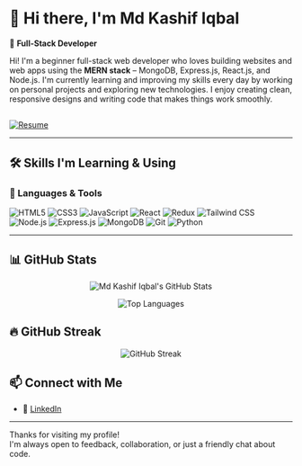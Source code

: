 # 👋 Hi there, I'm Md Kashif Iqbal

🎯 **Full-Stack Developer**

Hi! I'm a beginner full-stack web developer who loves building websites and web apps using the **MERN stack** – MongoDB, Express.js, React.js, and Node.js. I'm currently learning and improving my skills every day by working on personal projects and exploring new technologies. I enjoy creating clean, responsive designs and writing code that makes things work smoothly.

##

[![Resume](https://img.shields.io/badge/Resume-View-blue?style=for-the-badge&logo=readthedocs)](https://resume-builder-test-new.masaischool.com/resume/public?resumeId=6852f62245a82c85f5de5a86 )

---


## 🛠️ Skills I'm Learning & Using

### 🚀 Languages & Tools

<p align="left">
  <img src="https://img.shields.io/badge/HTML5-E34F26?style=for-the-badge&logo=html5&logoColor=white" alt="HTML5" />
  <img src="https://img.shields.io/badge/CSS3-1572B6?style=for-the-badge&logo=css3&logoColor=white" alt="CSS3" />
  <img src="https://img.shields.io/badge/JavaScript-F7DF1E?style=for-the-badge&logo=javascript&logoColor=black" alt="JavaScript" />
  <img src="https://img.shields.io/badge/React-20232A?style=for-the-badge&logo=react&logoColor=61DAFB" alt="React" />
  <img src="https://img.shields.io/badge/Redux-593D88?style=for-the-badge&logo=redux&logoColor=white" alt="Redux" />
  <img src="https://img.shields.io/badge/TailwindCSS-06B6D4?style=for-the-badge&logo=tailwindcss&logoColor=white" alt="Tailwind CSS" />
  <img src="https://img.shields.io/badge/Node.js-339933?style=for-the-badge&logo=nodedotjs&logoColor=white" alt="Node.js" />
  <img src="https://img.shields.io/badge/Express.js-000000?style=for-the-badge&logo=express&logoColor=white" alt="Express.js" />
  <img src="https://img.shields.io/badge/MongoDB-47A248?style=for-the-badge&logo=mongodb&logoColor=white" alt="MongoDB" />
  <img src="https://img.shields.io/badge/Git-F05032?style=for-the-badge&logo=git&logoColor=white" alt="Git" />
  <img src="https://img.shields.io/badge/Python-3776AB?style=for-the-badge&logo=python&logoColor=white" alt="Python" />
</p>

---

## 📊 GitHub Stats

<p align="center">
  <img src="https://github-readme-stats.vercel.app/api?username=mdkashifiqbal&show_icons=true&theme=github_dark" alt="Md Kashif Iqbal's GitHub Stats" />
</p>

<p align="center">
  <img src="https://github-readme-stats.vercel.app/api/top-langs/?username=mdkashifiqbal&layout=compact&theme=github_dark" alt="Top Languages" />
</p>

## 🔥 GitHub Streak

<p align="center">
  <img src="https://github-readme-streak-stats.herokuapp.com/?user=mdkashifiqbal&theme=github-dark&hide_border=true" alt="GitHub Streak"/>
</p>



## 📫 Connect with Me

- 🔗 [LinkedIn](https://www.linkedin.com/in/md-kashif-iqbal/)

---




Thanks for visiting my profile!  
I'm always open to feedback, collaboration, or just a friendly chat about code.


